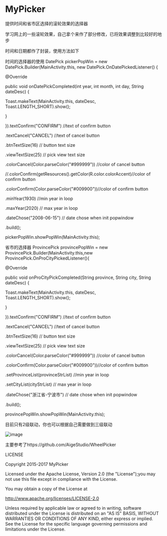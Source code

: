 # MyPicker

提供时间和省市区选择的滚轮效果的选择器

学习网上的一些滚轮效果，自己拿个来作了部分修改，已将效果调整到比较好的地步

时间和日期都作了封装，使用方法如下

时间的选择器的使用
  DatePick pickerPopWin = new DatePick.Builder(MainActivity.this, new DatePick.OnDatePickedListener() {
  
  @Override
  
  public void onDatePickCompleted(int year, int month, int day, String dateDesc) {
  
  Toast.makeText(MainActivity.this, dateDesc, Toast.LENGTH_SHORT).show();
  
  }
  
  }).textConfirm("CONFIRM") //text of confirm button
  
  .textCancel("CANCEL") //text of cancel button
  
  .btnTextSize(16) // button text size
  
  .viewTextSize(25) // pick view text size
  
  .colorCancel(Color.parseColor("#999999")) //color of cancel button
  
  //.colorConfirm(getResources().getColor(R.color.colorAccent)//color of confirm button
  
  .colorConfirm(Color.parseColor("#009900"))//color of confirm button
  
 .minYear(1930) //min year in loop
 
 .maxYear(2020) // max year in loop
 
 .dateChose("2008-06-15") // date chose when init popwindow
 
 .build();
 
  pickerPopWin.showPopWin(MainActivity.this);
 
 
 
  省市的选择器
 ProvincePick provincePopWin = new ProvincePick.Builder(MainActivity.this,new ProvincePick.OnProCityPickedListener(){
 
  @Override

  public void onProCityPickCompleted(String province, String city, String dateDesc) {
  
  Toast.makeText(MainActivity.this, dateDesc, Toast.LENGTH_SHORT).show();
  
  }
  
  }).textConfirm("CONFIRM") //text of confirm button
  
  .textCancel("CANCEL") //text of cancel button
  
  .btnTextSize(16) // button text size
  
  .viewTextSize(25) // pick view text size
  
  .colorCancel(Color.parseColor("#999999")) //color of cancel button
  
  .colorConfirm(Color.parseColor("#009900"))//color of confirm button
 
  .setProvinceList(provinceStrList) //min year in loop
  
  .setCityList(cityStrList) // max year in loop
  
  .dateChose("浙江省-宁波市") // date chose when init popwindow

 .build();
 
  provincePopWin.showPopWin(MainActivity.this);
 
  目前只有2级联动，你也可以根据自己需要做到三级联动
  

![image](https://github.com/cheng7692019/MyPicker/blob/master/prew/haha.gif)



主要参考了https://github.com/AigeStudio/WheelPicker

 LICENSE

Copyright 2015-2017 MyPicker

Licensed under the Apache License, Version 2.0 (the "License");you may not use this file except in compliance with the License.

You may obtain a copy of the License at

http://www.apache.org/licenses/LICENSE-2.0

Unless required by applicable law or agreed to in writing, software distributed under the License is distributed on an "AS IS" BASIS, WITHOUT WARRANTIES OR CONDITIONS OF ANY KIND, either express or implied. See the License for the specific language governing permissions and limitations under the License.


